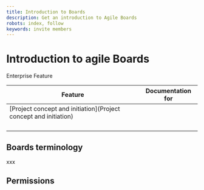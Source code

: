 ```yaml
---
title: Introduction to Boards
description: Get an introduction to Agile Boards
robots: index, follow
keywords: invite members
---
```


# Introduction to agile Boards

Enterprise Feature

| Feature                                                      | Documentation for |
| ------------------------------------------------------------ | ----------------- |
| [Project concept and initiation](Project concept and initiation) |                   |
|                                                              |                   |
|                                                              |                   |
|                                                              |                   |
|                                                              |                   |

## Boards terminology

xxx

## Permissions
